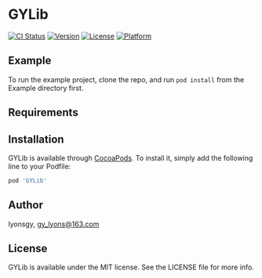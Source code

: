 # GYLib

[![CI Status](https://img.shields.io/travis/lyonsgy/GYLib.svg?style=flat)](https://travis-ci.org/lyonsgy/GYLib)
[![Version](https://img.shields.io/cocoapods/v/GYLib.svg?style=flat)](https://cocoapods.org/pods/GYLib)
[![License](https://img.shields.io/cocoapods/l/GYLib.svg?style=flat)](https://cocoapods.org/pods/GYLib)
[![Platform](https://img.shields.io/cocoapods/p/GYLib.svg?style=flat)](https://cocoapods.org/pods/GYLib)

## Example

To run the example project, clone the repo, and run `pod install` from the Example directory first.

## Requirements

## Installation

GYLib is available through [CocoaPods](https://cocoapods.org). To install
it, simply add the following line to your Podfile:

```ruby
pod 'GYLib'
```

## Author

lyonsgy, gy_lyons@163.com

## License

GYLib is available under the MIT license. See the LICENSE file for more info.
